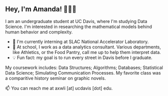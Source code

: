 ## Hey, I'm Amanda! 🎐🪸🐠

I am an undergraduate student at UC Davis, where I'm studying Data Science. I'm interested in researching the mathematical models behind human behavior and complexity.

- 🔭 I'm currently interning at SLAC National Accelerator Laboratory.
- 📕 At school, I work as a data analytics consultant. Various departments, like Athletics, or the Food Pantry, call me up to help them interpret data.
- 💡 Fun fact: my goal is to run every street in Davis before I graduate.

My coursework includes: Data Structures; Algorithms; Databases; Statistical Data Science; Simulating Communication Processes. My favorite class was a comparitive history seminar on graphic novels.

📫 You can reach me at axwli [at] ucdavis [dot] edu.
<!--
**axwli/axwli** is a ✨ _special_ ✨ repository because its `README.md` (this file) appears on your GitHub profile.

Here are some ideas to get you started:

- 🔭 I’m currently working on ...
- 🌱 I’m currently learning ...
- 👯 I’m looking to collaborate on ...
- 🤔 I’m looking for help with ...
- 💬 Ask me about ...
- 📫 How to reach me: ...
- 😄 Pronouns: ...
- ⚡ Fun fact: ...
-->
